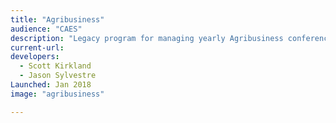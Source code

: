 ```yaml
---
title: "Agribusiness"
audience: "CAES"
description: "Legacy program for managing yearly Agribusiness conference, including attendee tracking and materials distribution."
current-url:
developers:
  - Scott Kirkland
  - Jason Sylvestre
Launched: Jan 2018
image: "agribusiness"

---
```

